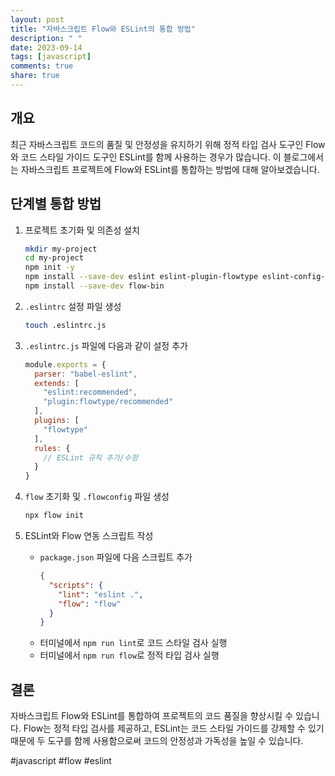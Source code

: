 ```yaml
---
layout: post
title: "자바스크립트 Flow와 ESLint의 통합 방법"
description: " "
date: 2023-09-14
tags: [javascript]
comments: true
share: true
---
```


## 개요
최근 자바스크립트 코드의 품질 및 안정성을 유지하기 위해 정적 타입 검사 도구인 Flow와 코드 스타일 가이드 도구인 ESLint를 함께 사용하는 경우가 많습니다. 이 블로그에서는 자바스크립트 프로젝트에 Flow와 ESLint를 통합하는 방법에 대해 알아보겠습니다.

## 단계별 통합 방법

1. 프로젝트 초기화 및 의존성 설치
   ```bash
   mkdir my-project
   cd my-project
   npm init -y
   npm install --save-dev eslint eslint-plugin-flowtype eslint-config-flowtype
   npm install --save-dev flow-bin
   ```

2. `.eslintrc` 설정 파일 생성
   ```bash
   touch .eslintrc.js
   ```

3. `.eslintrc.js` 파일에 다음과 같이 설정 추가
   ```javascript
   module.exports = {
     parser: "babel-eslint",
     extends: [
       "eslint:recommended",
       "plugin:flowtype/recommended"
     ],
     plugins: [
       "flowtype"
     ],
     rules: {
       // ESLint 규칙 추가/수정
     }
   }
   ```

4. `flow` 초기화 및 `.flowconfig` 파일 생성
   ```bash
   npx flow init
   ```

5. ESLint와 Flow 연동 스크립트 작성
   - `package.json` 파일에 다음 스크립트 추가
     ```json
     {
       "scripts": {
         "lint": "eslint .",
         "flow": "flow"
       }
     }
     ```
   - 터미널에서 `npm run lint`로 코드 스타일 검사 실행
   - 터미널에서 `npm run flow`로 정적 타입 검사 실행

## 결론
자바스크립트 Flow와 ESLint를 통합하여 프로젝트의 코드 품질을 향상시킬 수 있습니다. Flow는 정적 타입 검사를 제공하고, ESLint는 코드 스타일 가이드를 강제할 수 있기 때문에 두 도구를 함께 사용함으로써 코드의 안정성과 가독성을 높일 수 있습니다.

#javascript #flow #eslint